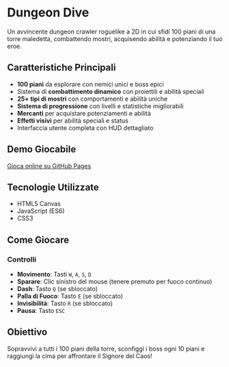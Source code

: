 # Dungeon Dive

Un avvincente dungeon crawler roguelike a 2D in cui sfidi 100 piani di una torre maledetta, combattendo mostri, acquisendo abilità e potenziando il tuo eroe.

## Caratteristiche Principali

- **100 piani** da esplorare con nemici unici e boss epici
- Sistema di **combattimento dinamico** con proiettili e abilità speciali
- **25+ tipi di mostri** con comportamenti e abilità uniche
- **Sistema di progressione** con livelli e statistiche migliorabili
- **Mercanti** per acquistare potenziamenti e abilità
- **Effetti visivi** per abilità speciali e status
- Interfaccia utente completa con HUD dettagliato

## Demo Giocabile

[Gioca online su GitHub Pages](https://flavioo-0.github.io/Dungeon-Dive)

## Tecnologie Utilizzate

- HTML5 Canvas
- JavaScript (ES6)
- CSS3

## Come Giocare

### Controlli
- **Movimento**: Tasti `W`, `A`, `S`, `D`
- **Sparare**: Clic sinistro del mouse (tenere premuto per fuoco continuo)
- **Dash**: Tasto `Q` (se sbloccato)
- **Palla di Fuoco**: Tasto `E` (se sbloccato)
- **Invisibilità**: Tasto `R` (se sbloccato)
- **Pausa**: Tasto `ESC`

## Obiettivo
Sopravvivi a tutti i 100 piani della torre, sconfiggi i boss ogni 10 piani e raggiungi la cima per affrontare il Signore del Caos!
